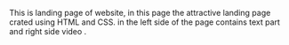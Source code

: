 This is landing page of website, in this page the attractive landing page crated using HTML and CSS.
in the left side of the page contains text part and right side video .

